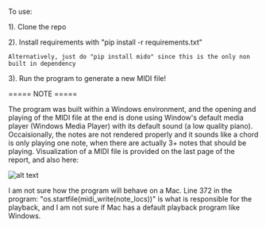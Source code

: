 To use:

1). Clone the repo

2). Install requirements with "pip install -r requirements.txt" 

    Alternatively, just do "pip install mido" since this is the only non built in dependency
    
3). Run the program to generate a new MIDI file!

===== NOTE =====

The program was built within a Windows environment, and the opening and playing of the MIDI file at the end is done using Window's default
media player (Windows Media Player) with its default sound (a low quality piano). Occaisionally, the notes are not rendered
properly and it sounds like a chord is only playing one note, when there are actually 3+ notes that should be playing. Visualization of a MIDI
file is provided on the last page of the report, and also here: 

![alt text]([http://url/to/img.png](https://imgur.com/a/yL6k4UR))


I am not sure how the program will behave on a Mac. Line 372 in the program: "os.startfile(midi_write(note_locs))" is what is responsible for the playback,
and I am not sure if Mac has a default playback program like Windows. 
